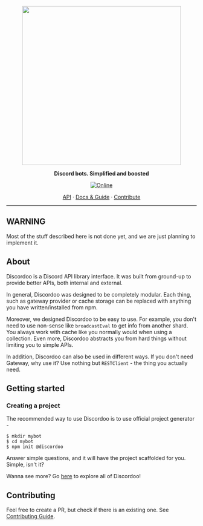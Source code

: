 <p align="center">
<img width="420" src="https://user-images.githubusercontent.com/44965055/118376907-70cad500-b5d3-11eb-95c2-3397a3882163.png" alt="">
</p>
<p align="center">
<b>Discord bots. Simplified and boosted</b>
</p>

<p align="center">
  <a href="https://discord.gg/TFZtXeYVM5">
    <img 
      src="https://img.shields.io/discord/811663819721539674?color=purple&label=Discord&style=for-the-badge" 
      alt="Online"
    >
  </a>
</p> 

<p align="center">
<a href="https://docs.discordoo.xyz/api/">API</a>
<span> · </span>
<a href="https://docs.discordoo.xyz/guide">Docs & Guide</a>
<span> · </span>
<a href="https://github.com/Discordoo/discordoo/blob/master/CONTRIBUTING.md">Contribute</a>
</p> 


<hr>

## WARNING
Most of the stuff described here is not done yet, and we are just planning to implement it.

## About
Discordoo is a Discord API library interface. It was built from ground-up to provide better APIs, both internal and external.

In general, Discordoo was designed to be completely modular. Each thing, such as gateway provider or
cache storage can be replaced with anything you have written/installed from npm.

Moreover, we designed Discordoo to be easy to use. For example, you don't need to use non-sense
like `broadcastEval` to get info from another shard. You always work with cache like you normally
would when using a collection. Even more, Discordoo abstracts you from hard things without limiting you to simple APIs. 

In addition, Discordoo can also be used in different ways. If you don't need Gateway, 
why use it? Use nothing but `RESTClient` - the thing you actually need.

## Getting started

### Creating a project
The recommended way to use Discordoo is to use official project generator - 
```shell
$ mkdir mybot
$ cd mybot
$ npm init @discordoo 
```
Answer simple questions, and it will have the project scaffolded for you. Simple, isn't it?

Wanna see more? Go [here](https://docs.discordoo.xyz/) to explore all of Discordoo!

## Contributing
Feel free to create a PR, but check if there is an existing one.
See [Contributing Guide](https://github.com/Discordoo/discordoo/blob/master/CONTRIBUTING.md).
